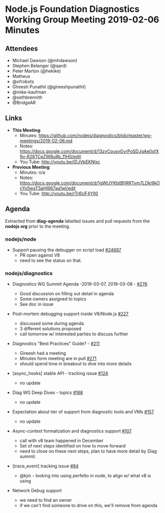 # Node.js Foundation Diagnostics Working Group Meeting 2019-02-06 Minutes

## Attendees
  - Michael Dawson (@mhdawson)
  - Stephen Belanger (@qard)
  - Peter Marton (@hekike)
  - Matheus
  - @ofrobots
  - GIreesh Punathil (@gireeshpunathil)
  - @mike-kaufman
  - @sethbrennith
  - @BridgeAR


## Links
- **This Meeting**:
  - Minutes:  https://github.com/nodejs/diagnostics/blob/master/wg-meetings/2019-02-06.md
  - Notes:    https://docs.google.com/document/d/13zvCousvGvrPoSDJgAe0sfX9v-R28TCeZW8u8b_11H0/edit
  - You Tube: http://youtu.be/iDJVbEKNlxc
- **Previous Meeting**: 
  - Minutes:  n/a
  - Notes:    https://docs.google.com/document/d/1gWtJYKbtBfiRRTvm7LDki9kOcYo5wsTSaHI667aa1wI/edit
  - You Tube: http://youtu.be/rTr6UF4YII0

## Agenda

Extracted from **diag-agenda**  labelled issues and pull requests from the **nodejs org** prior to the meeting.

### nodejs/node
  - Support pausing the debugger on script load [#24687](https://github.com/nodejs/node/issues/24687)
    - PR open against V8
    - need to see the status on that.

### nodejs/diagnostics

  - Diagnostics WG Summit Agenda -2019-03-07, 2019-03-08 - [#276](https://github.com/nodejs/diagnostics/issues/267)
    - Good discussion on filling out detail in agenda
    - Some owners assigned to topics
    - See doc in issue

  - Post-mortem debugging support inside V8/Node.js [#227](https://github.com/nodejs/diagnostics/issues/227)
    - discussed some during agenda 
    - 3 different solutions proposed
    - call tomorrow w/ interested parties to discuss further

  - Diagnostics "Best Practices" Guide? - [#211](https://github.com/nodejs/diagnostics/issues/211)
    - Gireesh had a meeting
    - Minutes form meeting are in pull [#271](https://github.com/nodejs/diagnostics/pull/271)
    - should spend time in breakout to dive into more details

  - \[async_hooks\] stable API - tracking issue [#124](https://github.com/nodejs/diagnostics/issues/124)
    - no update

  - Diag WG Deep Dives - topics [#168](https://github.com/nodejs/diagnostics/issues/168)
     - no update

  - Expectation about tier of support from diagnostic tools and VMs [#157](https://github.com/nodejs/diagnostics/issues/157)
    - no update
  
  - Async-context formalization and diagnostics support [#107](https://github.com/nodejs/diagnostics/issues/107)
    - call with v8 team happened in December
    - Set of next steps identified on how to move forward 
    - need to close on these next steps, plan to have more detail by Diag summit.

  - \[trace_event\] tracking issue [#84](https://github.com/nodejs/diagnostics/issues/84)
    - @kjin - looking into using perfetto in node, to align w/ what v8 is using

  - Network Debug support
    - we need to find an owner
    - if we can't find someone to drive on this, we'll remove from agenda

